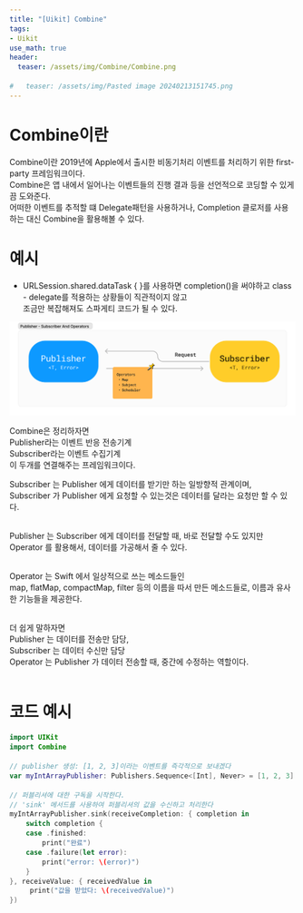 ```yaml
---
title: "[Uikit] Combine"
tags: 
- Uikit
use_math: true
header: 
  teaser: /assets/img/Combine/Combine.png
  
#   teaser: /assets/img/Pasted image 20240213151745.png
---
```



<!-- https://medium.com/harrythegreat/swift-combine-입문하기-가이드-1-525ccb94af57 -->
<!-- https://velog.io/@newon-seoul/Combine-을-정리해보았습니다.-기초편 -->
# Combine이란
Combine이란 2019년에 Apple에서 출시한 비동기처리 이벤트를 처리하기 위한 first-party 프레임워크이다.  
Combine은 앱 내에서 일어나는 이벤트들의 진행 결과 등을 선언적으로 코딩할 수 있게끔 도와준다.  
어떠한 이벤트를 추적할 떄 Delegate패턴을 사용하거나, Completion 클로저를 사용하는 대신 Combine을 활용해볼 수 있다.


# 예시
- URLSession.shared.dataTask { }를 사용하면 completion()을 써야하고 class - delegate를 적용하는 상황들이 직관적이지 않고  
조금만 복잡해져도 스파게티 코드가 될 수 있다.

![alt text](/assets/img/Combine.png)


 Combine은 정리하자면  
 Publisher라는 이벤트 반응 전송기계  
 Subscriber라는 이벤트 수집기계  
 이 두개를 연결해주는 프레임워크이다.  
   

Subscriber 는 Publisher 에게 데이터를 받기만 하는 일방향적 관계이며,  
Subscriber 가 Publisher 에게 요청할 수 있는것은 데이터를 달라는 요청만 할 수 있다.
<br/><br/>
  
  
Publisher 는 Subscriber 에게 데이터를 전달할 때, 바로 전달할 수도 있지만  
Operator 를 활용해서, 데이터를 가공해서 줄 수 있다.
<br/><br/>
  
Operator 는 Swift 에서 일상적으로 쓰는 메소드들인  
map, flatMap, compactMap, filter 등의 이름을 따서 만든 메소드들로, 이름과 유사한 기능들을 제공한다.
<br/><br/>

더 쉽게 말하자면  
Publisher 는 데이터를 전송만 담당,  
Subscriber 는 데이터 수신만 담당  
Operator 는 Publisher 가 데이터 전송할 때, 중간에 수정하는 역할이다.
<br/><br/>
  


# 코드 예시

```swift
import UIKit
import Combine

// publisher 생성: [1, 2, 3]이라는 이벤트를 즉각적으로 보내겠다
var myIntArrayPublisher: Publishers.Sequence<[Int], Never> = [1, 2, 3].publisher

// 퍼블리셔에 대한 구독을 시작한다.
// 'sink' 메서드를 사용하여 퍼블리셔의 값을 수신하고 처리한다
myIntArrayPublisher.sink(receiveCompletion: { completion in
    switch completion {
    case .finished:
        print("완료")
    case .failure(let error):
        print("error: \(error)")
    }
}, receiveValue: { receivedValue in
     print("값을 받았다: \(receivedValue)")
})
```
